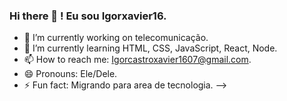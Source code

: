 ### Hi there 👋 ! Eu sou Igorxavier16.

- 🔭 I’m currently working on  telecomunicação.
- 🌱 I’m currently learning  HTML, CSS, JavaScript, React, Node.
- 📫 How to reach me:  Igorcastroxavier1607@gmail.com.
- 😄 Pronouns:  Ele/Dele.
- ⚡ Fun fact:  Migrando para area de tecnologia.
-->
